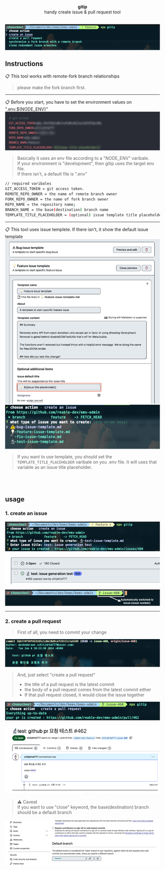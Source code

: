 <div align="center"><strong>gitip</strong></div>
<div align="center">handy create issue & pull request tool</div>
<br />

![title](https://github.com/chltjdrhd777/image-hosting/blob/main/gitip.png?raw=true)

## Instructions

📋 This tool works with remote-fork branch relationships

> please make the fork branch first.
> <br/>

---

📋 Before you start, you have to set the environment values on ".env.${NODE_ENV}"
![env-file](https://github.com/chltjdrhd777/image-hosting/blob/main/gitip-envs.jpeg?raw=true)

> Basically it uses an env file according to a "NODE_ENV" varibale.<br/> If your environment is "development", then gitip uses the target env file.<br/>
> If there isn't, a default file is ".env"
> <br/>

```bash
// required varibales
GIT_ACCESS_TOKEN = git access token.
REMOTE_REPO_OWNER = the name of remote branch owner
FORK_REPO_OWNER = the name of fork branch owner
REPO_NAME = the repository name;
BRANCH_NAME = the base(destination) branch name
TEMPLATE_TITLE_PLACEHOLDER = (optional) issue template title placeholder
```

---

📋 This tool uses issue templete. If there isn't, it show the default issue template
![issue-template](https://github.com/chltjdrhd777/image-hosting/blob/main/gitip-issuetemplate.png?raw=true)
![issue-list](https://github.com/chltjdrhd777/image-hosting/blob/main/gitip-issuelist.png?raw=true)

> If you want to use template, you should set the `TEMPLATE_TITLE_PLACEHOLDER` varibale on you .env file. It will uses that variable as an issue title placeholder.

## <br/>

## usage

### 1. create an issue

![issue-generation-test](https://github.com/chltjdrhd777/image-hosting/blob/main/issue-generation-test2.png?raw=true)

![issue-generation-test-result](https://github.com/chltjdrhd777/image-hosting/blob/main/issue-generation-test-result.png?raw=true)

![issue-generation-checkout](https://github.com/chltjdrhd777/image-hosting/blob/main/issue-generation-checkout.png?raw=true)

---

### 2. create a pull request

> First of all, you need to commit your change

![pr-generation-0](https://github.com/chltjdrhd777/image-hosting/blob/main/pr-generation0.png?raw=true)

> And, just select "create a pull request"<br/>
>
> - the title of a pull request is the latest commit
> - the body of a pull request comes from the latest commit either
> - If that pull request closed, it would close the issue together

![pr-generation-1](https://github.com/chltjdrhd777/image-hosting/blob/main/pr-generation1.png?raw=true)

![pr-generation-result](https://github.com/chltjdrhd777/image-hosting/blob/main/pr-generation-result.png?raw=true)

> ⚠️ Caveat<br/>
> If you want to use "close" keyword, the base(destination) branch should be a default branch

![default-branch](https://github.com/chltjdrhd777/image-hosting/blob/main/gitip-default-branch.png?raw=true)
